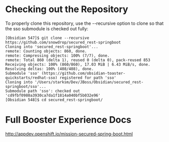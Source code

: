 # Checking out the Repository
To properly clone this repository, use the --recursive option to clone so that the sso submodule is checked out fully:

```
[Obsidian 547]$ git clone --recursive https://github.com/snowdrop/secured_rest-springboot
Cloning into 'secured_rest-springboot'...
remote: Counting objects: 860, done.
remote: Compressing objects: 100% (7/7), done.
remote: Total 860 (delta 1), reused 0 (delta 0), pack-reused 853
Receiving objects: 100% (860/860), 17.03 MiB | 6.43 MiB/s, done.
Resolving deltas: 100% (408/408), done.
Submodule 'sso' (https://github.com/obsidian-toaster-quickstarts/redhat-sso) registered for path 'sso'
Cloning into '/Users/starksm/Dev/JBoss/Obsidian/secured_rest-springboot/sso'...
Submodule path 'sso': checked out 'cd9fbf0980a3930ca7da1f1814a040bf5b032e96'
[Obsidian 548]$ cd secured_rest-springboot/
```

# Full Booster Experience Docs

http://appdev.openshift.io/mission-secured-spring-boot.html
